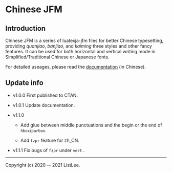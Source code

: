 # Chinese JFM

## Introduction

Chinese JFM is a series of luatexja-jfm files for better Chinese typesetting, providing *quanjiao*, *banjiao*, and *kaiming* three styles and other fancy features. It can be used for both horizontal and vertical writing mode in Simplified/Traditional Chinese or Japanese fonts.

For detailed useages, please read the [documentation](chinese-jfm.pdf) (in Chinese).

## Update info

* v1.0.0
    First published to CTAN.

* v1.0.1
    Update documentation.

* v1.1.0

    - Add glue between middle punctuations and the begin or the end of `hbox`/`parbox`.

    - Add `fzpr` feature for zh_CN.

* v1.1.1
    Fix bugs of `fzpr` under `vert` .

---
Copyright (c) 2020 -- 2021 ListLee.
